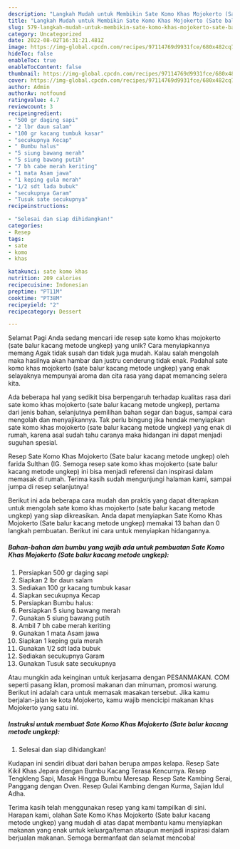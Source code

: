 ```yaml
---
description: "Langkah Mudah untuk Membikin Sate Komo Khas Mojokerto (Sate balur kacang metode ungkep) yang Enak, Mengugah Selera"
title: "Langkah Mudah untuk Membikin Sate Komo Khas Mojokerto (Sate balur kacang metode ungkep) yang Enak, Mengugah Selera"
slug: 579-langkah-mudah-untuk-membikin-sate-komo-khas-mojokerto-sate-balur-kacang-metode-ungkep-yang-enak-mengugah-selera
category: Uncategorized
date: 2022-08-02T16:31:21.481Z
image: https://img-global.cpcdn.com/recipes/97114769d9931fce/680x482cq70/sate-komo-khas-mojokerto-sate-balur-kacang-metode-ungkep-foto-resep-utama.jpg
hideToc: false
enableToc: true
enableTocContent: false
thumbnail: https://img-global.cpcdn.com/recipes/97114769d9931fce/680x482cq70/sate-komo-khas-mojokerto-sate-balur-kacang-metode-ungkep-foto-resep-utama.jpg
cover: https://img-global.cpcdn.com/recipes/97114769d9931fce/680x482cq70/sate-komo-khas-mojokerto-sate-balur-kacang-metode-ungkep-foto-resep-utama.jpg
author: Admin
authorAv: notfound
ratingvalue: 4.7
reviewcount: 3
recipeingredient:
- "500 gr daging sapi"
- "2 lbr daun salam"
- "100 gr kacang tumbuk kasar"
- "secukupnya Kecap"
- " Bumbu halus"
- "5 siung bawang merah"
- "5 siung bawang putih"
- "7 bh cabe merah keriting"
- "1 mata Asam jawa"
- "1 keping gula merah"
- "1/2 sdt lada bubuk"
- "secukupnya Garam"
- "Tusuk sate secukupnya"
recipeinstructions:

- "Selesai dan siap dihidangkan!"
categories:
- Resep
tags:
- sate
- komo
- khas

katakunci: sate komo khas 
nutrition: 209 calories
recipecuisine: Indonesian
preptime: "PT11M"
cooktime: "PT38M"
recipeyield: "2"
recipecategory: Dessert

---
```



Selamat Pagi Anda sedang mencari ide resep sate komo khas mojokerto (sate balur kacang metode ungkep) yang unik? Cara menyiapkannya memang Agak tidak susah dan tidak juga mudah. Kalau salah mengolah maka hasilnya akan hambar dan justru cenderung tidak enak. Padahal sate komo khas mojokerto (sate balur kacang metode ungkep) yang enak selayaknya mempunyai aroma dan cita rasa yang dapat memancing selera kita.


Ada beberapa hal yang sedikit bisa berpengaruh terhadap kualitas rasa dari sate komo khas mojokerto (sate balur kacang metode ungkep), pertama dari jenis bahan, selanjutnya pemilihan bahan segar dan bagus, sampai cara mengolah dan menyajikannya. Tak perlu bingung jika hendak menyiapkan sate komo khas mojokerto (sate balur kacang metode ungkep) yang enak di rumah, karena asal sudah tahu caranya maka hidangan ini dapat menjadi suguhan spesial.

Resep Sate Komo Khas Mojokerto (Sate balur kacang metode ungkep) oleh farida Sulthan (IG. Semoga resep sate komo khas mojokerto (sate balur kacang metode ungkep) ini bisa menjadi referensi dan inspirasi dalam memasak di rumah. Terima kasih sudah mengunjungi halaman kami, sampai jumpa di resep selanjutnya!


Berikut ini ada beberapa cara mudah dan praktis yang dapat diterapkan untuk mengolah sate komo khas mojokerto (sate balur kacang metode ungkep) yang siap dikreasikan. Anda dapat menyiapkan Sate Komo Khas Mojokerto (Sate balur kacang metode ungkep) memakai 13 bahan dan 0 langkah pembuatan. Berikut ini cara untuk menyiapkan hidangannya.

<!--inarticleads1-->

##### Bahan-bahan dan bumbu yang wajib ada untuk pembuatan Sate Komo Khas Mojokerto (Sate balur kacang metode ungkep):

1. Persiapkan 500 gr daging sapi
1. Siapkan 2 lbr daun salam
1. Sediakan 100 gr kacang tumbuk kasar
1. Siapkan secukupnya Kecap
1. Persiapkan  Bumbu halus:
1. Persiapkan 5 siung bawang merah
1. Gunakan 5 siung bawang putih
1. Ambil 7 bh cabe merah keriting
1. Gunakan 1 mata Asam jawa
1. Siapkan 1 keping gula merah
1. Gunakan 1/2 sdt lada bubuk
1. Sediakan secukupnya Garam
1. Gunakan Tusuk sate secukupnya


Atau mungkin ada keinginan untuk kerjasama dengan PESANMAKAN. COM seperti pasang iklan, promosi makanan dan minuman, promosi warung. Berikut ini adalah cara untuk memasak masakan tersebut. Jika kamu berjalan-jalan ke kota Mojokerto, kamu wajib mencicipi makanan khas Mojokerto yang satu ini. 

<!--inarticleads2-->

##### Instruksi untuk membuat Sate Komo Khas Mojokerto (Sate balur kacang metode ungkep):


1. Selesai dan siap dihidangkan!

Kudapan ini sendiri dibuat dari bahan berupa ampas kelapa. Resep Sate Kikil Khas Jepara dengan Bumbu Kacang Terasa Kencurnya. Resep Tengkleng Sapi, Masak Hingga Bumbu Meresap. Resep Sate Kambing Serai, Panggang dengan Oven. Resep Gulai Kambing dengan Kurma, Sajian Idul Adha. 

Terima kasih telah menggunakan resep yang kami tampilkan di sini. Harapan kami, olahan Sate Komo Khas Mojokerto (Sate balur kacang metode ungkep) yang mudah di atas dapat membantu kamu menyiapkan makanan yang enak untuk keluarga/teman ataupun menjadi inspirasi dalam berjualan makanan. Semoga bermanfaat dan selamat mencoba!
